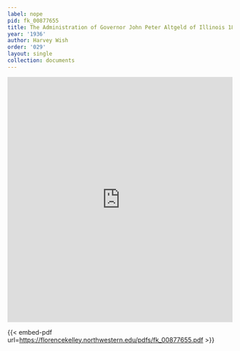 ```yaml
---
label: nope
pid: fk_00877655
title: The Administration of Governor John Peter Altgeld of Illinois 1893-1897
year: '1936'
author: Harvey Wish
order: '029'
layout: single
collection: documents
---
```

<iframe src="https://northwestern.app.box.com/embed/s/ognrih2h8rmhgqj0e6fdt7e5mo783z4y?sortColumn=date&view=list" width="100%" height="550" frameborder="0" allowfullscreen webkitallowfullscreen msallowfullscreen></iframe>


{{< embed-pdf url=https://florencekelley.northwestern.edu/pdfs/fk_00877655.pdf >}}